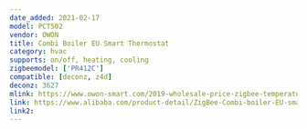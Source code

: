 ```yaml
---
date_added: 2021-02-17
model: PCT502
vendor: OWON
title: Combi Boiler EU Smart Thermostat
category: hvac
supports: on/off, heating, cooling
zigbeemodel: ['PR412C']
compatible: [deconz, z4d]
deconz: 3627
mlink: https://www.owon-smart.com/2019-wholesale-price-zigbee-temperature-humidity-sensor-zigbee-combi-boiler-eu-smart-thermostat-temperature-controller-502-owon-product/
link: https://www.alibaba.com/product-detail/ZigBee-Combi-boiler-EU-smart-thermostat_62495143779.html
link2: 
---
```

